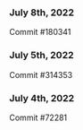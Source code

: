 ### July 8th, 2022

Commit #180341

### July 5th, 2022

Commit #314353


### July 4th, 2022

Commit #72281
